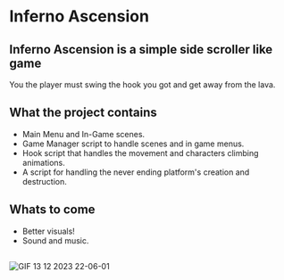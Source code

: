 # Inferno Ascension
## Inferno Ascension is a simple side scroller like game
You the player must swing the hook you got and get away from the lava.

## What the project contains
* Main Menu and In-Game scenes.
* Game Manager script to handle scenes and in game menus.
* Hook script that handles the movement and characters climbing animations.
* A script for handling the never ending platform's creation and destruction.

## Whats to come
* Better visuals!
* Sound and music.

##
![GIF 13 12 2023 22-06-01](https://github.com/Tiqsif/inferno_ascension/assets/75688355/60d8ac15-cc04-4b6b-8027-13c08c7fa4e2)
